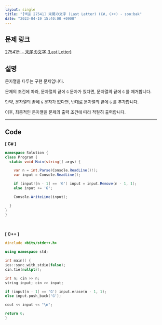 ```yaml
---
layout: single
title: "[백준 27541] 末尾の文字 (Last Letter) (C#, C++) - soo:bak"
date: "2023-04-19 15:40:00 +0900"
---
```


## 문제 링크
  [27541번 - 末尾の文字 (Last Letter)](https://www.acmicpc.net/problem/27541)

## 설명
문자열을 다루는 구현 문제입니다. <br>

문제의 조건에 따라, 문자열의 끝에 `G` 문자가 있다면, 문자열의 끝에 `G` 를 제거합니다. <br>

만약, 문자열의 끝에 `G` 문자가 없다면, 반대로 문자열의 끝에 `G` 를 추가합니다. <br>

이후, 최종적인 문자열을 문제의 출력 조건에 따라 적절히 출력합니다. <br>

- - -

## Code
<b>[ C# ] </b>
<br>

  ```c#
namespace Solution {
  class Program {
    static void Main(string[] args) {

      var n = int.Parse(Console.ReadLine()!);
      var input = Console.ReadLine();

      if (input![n - 1] == 'G') input = input.Remove(n - 1, 1);
      else input += 'G';

      Console.WriteLine(input);

    }
  }
}
  ```
<br><br>
<b>[ C++ ] </b>
<br>

  ```c++
#include <bits/stdc++.h>

using namespace std;

int main() {
  ios::sync_with_stdio(false);
  cin.tie(nullptr);

  int n; cin >> n;
  string input; cin >> input;

  if (input[n - 1] == 'G') input.erase(n - 1, 1);
  else input.push_back('G');

  cout << input << "\n";

  return 0;
}
  ```
